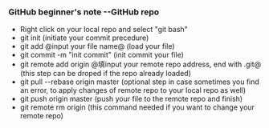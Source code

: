 ### GitHub beginner's note --GitHub repo

* Right click on your local repo and select "git bash"
* git init (initiate your commit precedure)
* git add @input your file name@ (load your file)
* git commit -m "init commit" (init commit your file)
* git remote add origin @填input your remote repo address, end with .git@ (this step can be droped if the repo already loaded)
* git pull --rebase origin master (optional step in case sometimes you find an error, to apply changes of remote repo to your local repo as well)
* git push origin master (push your file to the remote repo and finish)
* git remote rm origin (this command needed if you want to change your remote repo)
